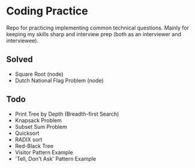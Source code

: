# Coding Practice

Repo for practicing implementing common technical questions. Mainly for keeping my skills sharp and interview prep (both as an interviewer and interviewee).

## Solved

* Square Root (node)
* Dutch National Flag Problem (node)

## Todo

* Print Tree by Depth (Breadth-first Search)
* Knapsack Problem
* Subset Sum Problem
* Quicksort
* RADIX sort
* Red-Black Tree
* Visitor Pattern Example
* 'Tell, Don't Ask' Pattern Example
